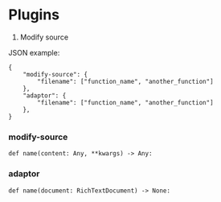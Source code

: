 # Plugins

1. Modify source

JSON example:
```
{
    "modify-source": {
        "filename": ["function_name", "another_function"]
    },
    "adaptor": {
        "filename": ["function_name", "another_function"]
    },
}
```

### modify-source 

`def name(content: Any, **kwargs) -> Any:`

### adaptor

`def name(document: RichTextDocument) -> None:`